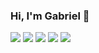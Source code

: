 ### Hi, I'm Gabriel 👋

![](https://github-profile-summary-cards.vercel.app/api/cards/profile-details?username=gabrielfsil&theme=dracula)
![](https://github-profile-summary-cards.vercel.app/api/cards/repos-per-language?username=gabrielfsil&theme=dracula)
![](https://github-profile-summary-cards.vercel.app/api/cards/most-commit-language?username=gabrielfsil&theme=dracula)
![](https://github-profile-summary-cards.vercel.app/api/cards/stats?username=gabrielfsil&theme=dracula)
![](https://github-profile-summary-cards.vercel.app/api/cards/productive-time?username=gabrielfsil&theme=dracula&utcOffset=-03.00)
